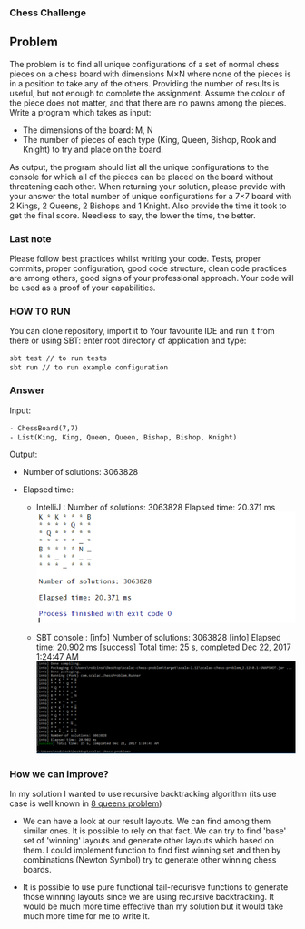 ### Chess Challenge

## Problem

The problem is to find all unique configurations of a set of normal chess pieces on a chess board with
dimensions M×N where none of the pieces is in a position to take any of the others. Providing the number of
results is useful, but not enough to complete the assignment. Assume the colour of the piece does not
matter, and that there are no pawns among the pieces.
Write a program which takes as input:
- The dimensions of the board: M, N
- The number of pieces of each type (King, Queen, Bishop, Rook and Knight) to try and place on the
board.

As output, the program should list all the unique configurations to the console for which all of the pieces can
be placed on the board without threatening each other.
When returning your solution, please provide with your answer the total number of unique configurations for
a 7×7 board with 2 Kings, 2 Queens, 2 Bishops and 1 Knight. Also provide the time it took to get
the final score. Needless to say, the lower the time, the better.


### Last note

Please follow best practices whilst writing your code. Tests, proper commits, proper configuration, good
code structure, clean code practices are among others, good signs of your professional approach. Your
code will be used as a proof of your capabilities.


### HOW TO RUN

You can clone repository, import it to Your favourite IDE and run it from there or using SBT: enter root directory of application and type:
~~~~
sbt test // to run tests 
sbt run // to run example configuration 
~~~~


### Answer

Input:

    - ChessBoard(7,7)
    - List(King, King, Queen, Queen, Bishop, Bishop, Knight)

Output: 
- Number of solutions: 3063828
- Elapsed time:
    
    - IntelliJ : 
    Number of solutions: 3063828
    Elapsed time: 20.371 ms
![INTELLIJ IDEA CAPTURE](images/intelliJ.PNG)
    
    - SBT console : 
    [info] Number of solutions: 3063828
    [info] Elapsed time: 20.902 ms
    [success] Total time: 25 s, completed Dec 22, 2017 1:24:47 AM
![SBT CONSOLE CAPTURE](images/sbtConsole.PNG)

### How we can improve?

In my solution I wanted to use recursive backtracking algorithm (its use case is well known in [8 queens problem](https://en.wikipedia.org/wiki/Eight_queens_puzzle)) 

- We can have a look at our result layouts. We can find among them similar ones. It is possible to rely on that fact. We can try to find 'base' set of 'winning' layouts and generate other layouts which based on them. I could implement function to find first winning set and then by combinations (Newton Symbol) try to generate other winning chess boards. 

- It is possible to use pure functional tail-recurisve functions to generate those winning layouts since we are using recursive backtracking. It would be much more time effective than my solution but it would take much more time for me to write it. 
